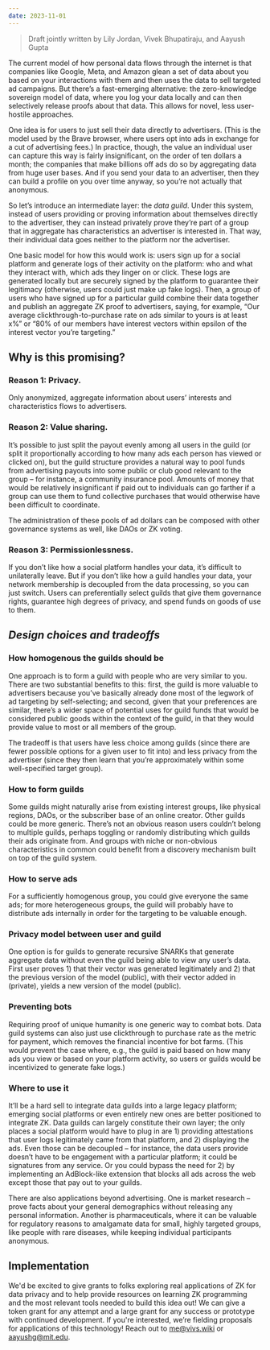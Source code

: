 ```yaml
---
date: 2023-11-01
---
```


> Draft jointly written by Lily Jordan, Vivek Bhupatiraju, and Aayush Gupta

The current model of how personal data flows through the internet is that companies like Google, Meta, and Amazon glean a set of data about you based on your interactions with them and then uses the data to sell targeted ad campaigns. But there’s a fast-emerging alternative: the zero-knowledge sovereign model of data, where you log your data locally and can then selectively release proofs about that data. This allows for novel, less user-hostile approaches.

One idea is for users to just sell their data directly to advertisers. (This is the model used by the Brave browser, where users opt into ads in exchange for a cut of advertising fees.) In practice, though, the value an individual user can capture this way is fairly insignificant, on the order of ten dollars a month; the companies that make billions off ads do so by aggregating data from huge user bases. And if you send your data to an advertiser, then they can build a profile on you over time anyway, so you’re not actually that anonymous.

So let’s introduce an intermediate layer: the _data guild_. Under this system, instead of users providing or proving information about themselves directly to the advertiser, they can instead privately prove they’re part of a group that in aggregate has characteristics an advertiser is interested in. That way, their individual data goes neither to the platform nor the advertiser.

One basic model for how this would work is: users sign up for a social platform and generate logs of their activity on the platform: who and what they interact with, which ads they linger on or click. These logs are generated locally but are securely signed by the platform to guarantee their legitimacy (otherwise, users could just make up fake logs). Then, a group of users who have signed up for a particular guild combine their data together and publish an aggregate ZK proof to advertisers, saying, for example, “Our average clickthrough-to-purchase rate on ads similar to yours is at least x%” or “80% of our members have interest vectors within epsilon of the interest vector you’re targeting.”

## Why is this promising?

### **Reason 1: Privacy.**

Only anonymized, aggregate information about users’ interests and characteristics flows to advertisers.

### **Reason 2: Value sharing.**

It’s possible to just split the payout evenly among all users in the guild (or split it proportionally according to how many ads each person has viewed or clicked on), but the guild structure provides a natural way to pool funds from advertising payouts into some public or club good relevant to the group – for instance, a community insurance pool. Amounts of money that would be relatively insignificant if paid out to individuals can go farther if a group can use them to fund collective purchases that would otherwise have been difficult to coordinate.

The administration of these pools of ad dollars can be composed with other governance systems as well, like DAOs or ZK voting.

### **Reason 3: Permissionlessness.**

If you don’t like how a social platform handles your data, it’s difficult to unilaterally leave. But if you don’t like how a guild handles your data, your network membership is decoupled from the data processing, so you can just switch. Users can preferentially select guilds that give them governance rights, guarantee high degrees of privacy, and spend funds on goods of use to them.

## _Design choices and tradeoffs_

### How homogenous the guilds should be

One approach is to form a guild with people who are very similar to you. There are two substantial benefits to this: first, the guild is more valuable to advertisers because you’ve basically already done most of the legwork of ad targeting by self-selecting; and second, given that your preferences are similar, there’s a wider space of potential uses for guild funds that would be considered public goods within the context of the guild, in that they would provide value to most or all members of the group.

The tradeoff is that users have less choice among guilds (since there are fewer possible options for a given user to fit into) and less privacy from the advertiser (since they then learn that you’re approximately within some well-specified target group).

### How to form guilds

Some guilds might naturally arise from existing interest groups, like physical regions, DAOs, or the subscriber base of an online creator. Other guilds could be more generic. There’s not an obvious reason users couldn’t belong to multiple guilds, perhaps toggling or randomly distributing which guilds their ads originate from. And groups with niche or non-obvious characteristics in common could benefit from a discovery mechanism built on top of the guild system.

### How to serve ads

For a sufficiently homogenous group, you could give everyone the same ads; for more heterogeneous groups, the guild will probably have to distribute ads internally in order for the targeting to be valuable enough.

### Privacy model between user and guild

One option is for guilds to generate recursive SNARKs that generate aggregate data without even the guild being able to view any user’s data. First user proves 1) that their vector was generated legitimately and 2) that the previous version of the model (public), with their vector added in (private), yields a new version of the model (public).

### Preventing bots

Requiring proof of unique humanity is one generic way to combat bots. Data guild systems can also just use clickthrough to purchase rate as the metric for payment, which removes the financial incentive for bot farms. (This would prevent the case where, e.g., the guild is paid based on how many ads you view or based on your platform activity, so users or guilds would be incentivized to generate fake logs.)

### Where to use it

It’ll be a hard sell to integrate data guilds into a large legacy platform; emerging social platforms or even entirely new ones are better positioned to integrate ZK. Data guilds can largely constitute their own layer; the only places a social platform would have to plug in are 1) providing attestations that user logs legitimately came from that platform, and 2) displaying the ads. Even those can be decoupled – for instance, the data users provide doesn’t have to be engagement with a particular platform; it could be signatures from any service. Or you could bypass the need for 2) by implementing an AdBlock-like extension that blocks all ads across the web except those that pay out to your guilds.

There are also applications beyond advertising. One is market research – prove facts about your general demographics without releasing any personal information. Another is pharmaceuticals, where it can be valuable for regulatory reasons to amalgamate data for small, highly targeted groups, like people with rare diseases, while keeping individual participants anonymous.

## Implementation

We'd be excited to give grants to folks exploring real applications of ZK for data privacy and to help provide resources on learning ZK programming and the most relevant tools needed to build this idea out! We can give a token grant for any attempt and a large grant for any success or prototype with continued development. If you're interested, we’re fielding proposals for applications of this technology! Reach out to me@vivs.wiki or aayushg@mit.edu.
